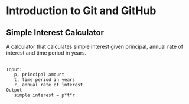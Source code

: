 <h1>Introduction to Git and GitHub</h1>
<h2>Simple Interest Calculator</h2>
<p>A calculator that calculates simple interest given principal, annual rate of interest and time period in years.</p>
<pre>
   <code>
Input:
   p, principal amount
   t, time period in years
   r, annual rate of interest
Output
   simple interest = p*t*r</code>
</pre>

